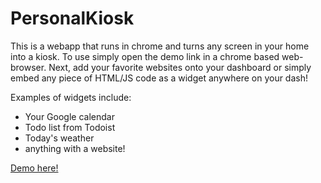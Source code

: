 # PersonalKiosk

This is a webapp that runs in chrome and turns any screen in your home into a kiosk. To use simply open the demo link in a chrome based web-browser. Next, add your favorite websites onto your dashboard or simply embed any piece of HTML/JS code as a widget anywhere on your dash!

Examples of widgets include:

-  Your Google calendar
-  Todo list from Todoist
-  Today's weather 
-  anything with a website!

[Demo here!](https://ai-personal-kiosk.s3.us-east-2.amazonaws.com/index.html)


